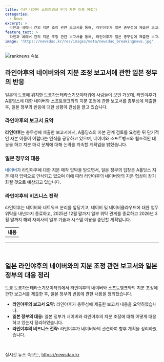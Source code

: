 ```yaml
---
title: 라인 네이버 소프트뱅크 단기 자본 이동 어렵다
categories:
  - News
excerpt: >
  라인과 네이버 간의 지분 조정 관련 보고서를 통해, 라인야후가 일본 총무성에 제출한 보고서에 따르면 양사 간의 단기적인 자본 이동이 어렵다는 인식을 공유하고 있는 것으로 알려졌다. 네이버와 소프트뱅크 간의 지분 조정에 대한 협상이 어려운 상황으로 판단되고 있으며, 이로 인해 네이버의 일본 사업 확장이 제약을 받을 것으로 보인다. 또한, 라인야후는 네이버와의 네트워크 분리 및 업무 위탁 종료 일정을 앞당기고 있어, 양사 간의 관련 협상이 장기화될 것으로 전망된다.
feature_text: >
  라인과 네이버 간의 지분 조정 관련 보고서를 통해, 라인야후가 일본 총무성에 제출한 보고서에 따르면 양사 간의 단기적인 자본 이동이 어렵다는 인식을 공유하고 있는 것으로 알려졌다. 네이버와 소프트뱅크 간의 지분 조정에 대한 협상이 어려운 상황으로 판단되고 있으며, 이로 인해 네이버의 일본 사업 확장이 제약을 받을 것으로 보인다. 또한, 라인야후는 네이버와의 네트워크 분리 및 업무 위탁 종료 일정을 앞당기고 있어, 양사 간의 관련 협상이 장기화될 것으로 전망된다.
image: 'https://newsdao.kr/res/images/meta/newsdao_breakingnews.jpg'
---
```


<p><img src="https://newsdao.kr/res/images/meta/newsdao_breakingnews.jpg" alt="ranknews 속보" /></p>

<h2 data-ke-size="size26">라인야후의 네이버와의 지분 조정 보고서에 관한 일본 정부의 반응</h2>

<p data-ke-size="size16">일본의 도쿄에 위치한 도쿄가든테라스기오이타워에 사람들이 모인 가운데, 라인야후가 A홀딩스에 대한 네이버와 소프트뱅크와의 지분 조정에 관한 보고서를 총무성에 제출한 후, 일본 정부의 반응에 대한 상황이 관심을 끌고 있습니다.</p>

<h3 data-ke-size="size22">라인야후의 보고서 요약</h3>

<p data-ke-size="size16"><b>라인야후</b>는 총무성에 제출한 보고서에서, A홀딩스의 자본 관계 검토를 요청한 뒤 단기적인 자본 이동이 어렵다는 인식을 공유하고 있으며, 네이버와 소프트뱅크와 협조적인 대응을 하고 지분 매각 문제에 대해 논의를 계속할 계획임을 밝혔습니다.</p>

<h3 data-ke-size="size22">일본 정부의 대응</h3>

<p data-ke-size="size16"><span style="color: #1a5490;">네이버</span>가 라인야후에 대한 지분 매각 압박을 받으면서, 일본 정부의 입장은 A홀딩스 지분 매각 압력으로 인식되고 있으며 이에 따라 라인야후의 네이버와의 지분 협상이 장기화될 것으로 예상되고 있습니다.</p>

<h3 data-ke-size="size22">라인야후의 비즈니스 전략</h3>

<p data-ke-size="size16">라인야후는 네이버와 네트워크 분리를 앞당기고, 네이버 및 네이버클라우드에 대한 업무 위탁을 내년까지 종료하고, 2025년 12월 말까지 일부 위탁 관계를 종료하고 2026년 3월 말까지 해외 자회사의 일부 기술과 시스템 이용을 중단할 계획입니다.</p>

<table>
    <tbody>
        <tr>
            <td style="text-align: center; height: 17px;"><b>내용</b></td>
        </tr>
    </tbody>
</table>

<hr>

<p data-ke-size="size16">&nbsp;</p>

<h2 data-ke-size="size26">일본 라인야후의 네이버와의 지분 조정 관련 보고서와 일본 정부의 대응 정리</h2>

<p data-ke-size="size16">도쿄 도쿄가든테라스기오이타워에서 라인야후의 네이버와 소프트뱅크와의 지분 조정에 관한 보고서를 제출한 후, 일본 정부의 반응에 관한 내용을 정리했습니다.</p>

<ul>
    <li><b>라인야후의 보고서 요약:</b> 라인야후가 총무성에 제출한 보고서 내용을 요약하였습니다.</li>
    <li><b>일본 정부의 대응:</b> 일본 정부가 네이버와 라인야후의 지분 조정에 대해 어떻게 대응하고 있는지 정리하였습니다.</li>
    <li><b>라인야후의 비즈니스 전략:</b> 라인야후가 네이버와의 관련하여 향후 계획을 정리하였습니다.</li>
</ul>

<p data-ke-size="size16">&nbsp;</p>
실시간 뉴스 속보는, <a href="https://newsdao.kr" rel="dofollow">https://newsdao.kr</a>


